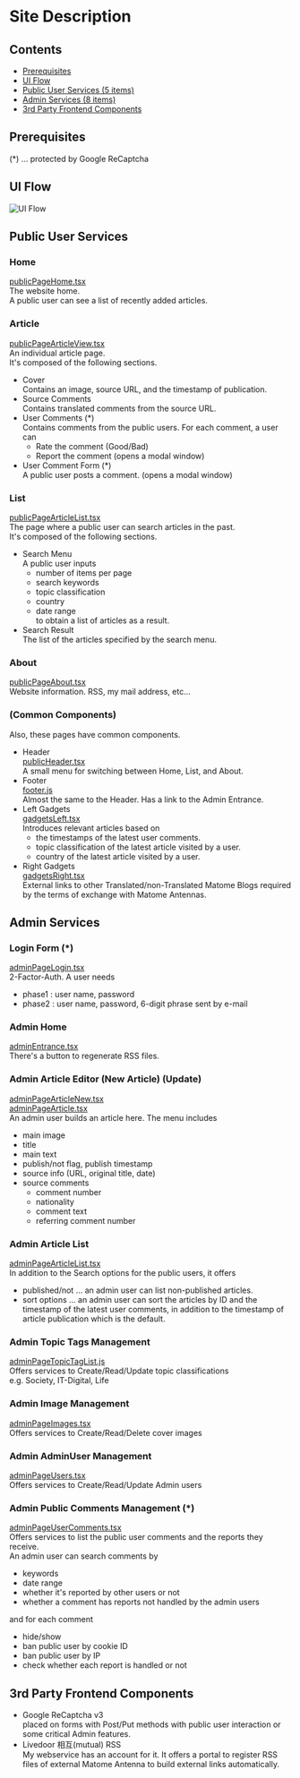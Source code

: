 # Site Description

## Contents

- [Prerequisites](./website.md/#Prerequisites)
- [UI Flow](./website.md/#UI-Flow)
- [Public User Services (5 items)](./website.md/#Public-User-Services)
- [Admin Services (8 items)](./website.md/#Admin-Services)
- [3rd Party Frontend Components](./website.md/#3rd-Party-Frontend-Components)


## Prerequisites

(*) ... protected by Google ReCaptcha

## UI Flow

![UI Flow](./blog_engine_UI_Flow.jpg)

## Public User Services
### Home
[publicPageHome.tsx](/src/main/js/public/publicPageHome.tsx)  
The website home.  
A public user can see a list of recently added articles.

### Article
[publicPageArticleView.tsx](/src/main/js/public/publicPageArticleView.tsx)  
An individual article page.  
It's composed of the following sections.
- Cover  
  Contains an image, source URL, and the timestamp of publication.
- Source Comments  
  Contains translated comments from the source URL.
- User Comments (*)  
  Contains comments from the public users. For each comment, a user can
    - Rate the comment (Good/Bad)
    - Report the comment (opens a modal window)
- User Comment Form (*)  
  A public user posts a comment.  (opens a modal window)

### List
[publicPageArticleList.tsx](/src/main/js/public/publicPageArticleList.tsx)  
The page where a public user can search articles in the past.  
It's composed of the following sections.
- Search Menu  
  A public user inputs
    - number of items per page
    - search keywords
    - topic classification
    - country
    - date range  
      to obtain a list of articles as a result.
- Search Result  
  The list of the articles specified by the search menu.

### About
[publicPageAbout.tsx](/src/main/js/public/publicPageAbout.tsx)  
Website information. RSS, my mail address, etc...

### (Common Components)
Also, these pages have common components.
- Header  
  [publicHeader.tsx](/src/main/js/public/fragment/publicHeader.tsx)  
  A small menu for switching between Home, List, and About.
- Footer  
  [footer.js](/Users/devel/Documents/home/git/blog-proj/src/main/js/footer.js)  
  Almost the same to the Header. Has a link to the Admin Entrance.
- Left Gadgets  
  [gadgetsLeft.tsx](/src/main/js/public/fragment/gadget/gadgetsLeft.tsx)  
  Introduces relevant articles based on
    - the timestamps of the latest user comments.
    - topic classification of the latest article visited by a user.
    - country of the latest article visited by a user.
- Right Gadgets  
  [gadgetsRight.tsx](/src/main/js/public/fragment/gadget/gadgetsRight.tsx)  
  External links to other Translated/non-Translated Matome Blogs required by the terms of exchange with Matome Antennas.

## Admin Services

### Login Form (*)
[adminPageLogin.tsx](/src/main/js/admin/adminPageLogin.tsx)  
2-Factor-Auth. A user needs
- phase1 : user name, password
- phase2 : user name, password, 6-digit phrase sent by e-mail

### Admin Home
[adminEntrance.tsx](/src/main/js/admin/adminEntrance.tsx)  
There's a button to regenerate RSS files.

### Admin Article Editor (New Article) (Update)
[adminPageArticleNew.tsx](/src/main/js/admin/adminPageArticleNew.tsx)  
[adminPageArticle.tsx](/src/main/js/admin/adminPageArticle.tsx)  
An admin user builds an article here. The menu includes
- main image
- title
- main text
- publish/not flag, publish timestamp
- source info (URL, original title, date)
- source comments
    - comment number
    - nationality
    - comment text
    - referring comment number

### Admin Article List
[adminPageArticleList.tsx](/src/main/js/admin/adminPageArticleList.tsx)  
In addition to the Search options for the public users, it offers
- published/not ... an admin user can list non-published articles.
- sort options ... an admin user can sort the articles by ID and the timestamp of the latest user comments, in addition to the timestamp of article publication which is the default.

### Admin Topic Tags Management
[adminPageTopicTagList.js](/src/main/js/admin/adminPageTopicTagList.js)  
Offers services to Create/Read/Update topic classifications  
e.g. Society, IT-Digital, Life

### Admin Image Management
[adminPageImages.tsx](/src/main/js/admin/adminPageImages.tsx)  
Offers services to Create/Read/Delete cover images

### Admin AdminUser Management
[adminPageUsers.tsx](/src/main/js/admin/adminPageUsers.tsx)  
Offers services to Create/Read/Update Admin users

### Admin Public Comments Management (*)
[adminPageUserComments.tsx](/src/main/js/admin/adminPageUserComments.tsx)  
Offers services to list the public user comments and the reports they receive.  
An admin user can search comments by
- keywords
- date range
- whether it's reported by other users or not
- whether a comment has reports not handled by the admin users

and for each comment
- hide/show
- ban public user by cookie ID
- ban public user by IP
- check whether each report is handled or not


## 3rd Party Frontend Components
- Google ReCaptcha v3  
  placed on forms with Post/Put methods with public user interaction or some critical Admin features.
- Livedoor 相互(mutual) RSS   
  My webservice has an account for it. It offers a portal to register RSS files of external Matome Antenna to build external links automatically.  
  